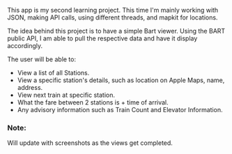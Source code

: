 This app is my second learning project. This time I'm mainly working with JSON, making API calls, using different threads,
and mapkit for locations.

The idea behind this project is to have a simple Bart viewer.
Using the BART public API, I am able to pull the respective data and have it display accordingly. 

The user will be able to:
* View a list of all Stations.
* View a specific station's details, such as location on Apple Maps, name, address.
* View next train at specific station.
* What the fare between 2 stations is + time of arrival.
* Any advisory information such as Train Count and Elevator Information.


### Note:
Will update with screenshots as the views get completed.
